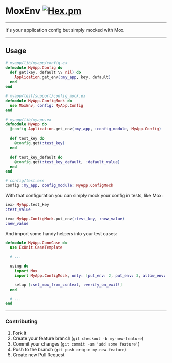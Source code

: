 # MoxEnv [![Hex.pm](https://img.shields.io/hexpm/v/mox_env.svg)](https://hex.pm/packages/mox_env)

---

It's your application config but simply mocked with Mox.

---

## Usage

```elixir
# myapp/lib/myapp/config.ex
defmodule MyApp.Config do
  def get(key, default \\ nil) do
    Application.get_env(:my_app, key, default)
  end
end

# myapp/test/support/config_mock.ex
defmodule MyApp.ConfigMock do
  use MoxEnv, config: MyApp.Config
end

# myapp/lib/myapp.ex
defmodule MyApp do
  @config Application.get_env(:my_app, :config_module, MyApp.Config)

  def test_key do
    @config.get(:test_key)
  end

  def test_key_default do
    @config.get(:test_key_default, :default_value)
  end
end

# config/test.exs
config :my_app, config_module: MyApp.ConfigMock
```

With that configuration you can simply mock your config in tests, like Mox:

```elixir
iex> MyApp.test_key
:test_value

iex> MyApp.ConfigMock.put_env(:test_key, :new_value)
:new_value
```

And import some handy helpers into your test cases:

```elixir
defmodule MyApp.ConnCase do
  use ExUnit.CaseTemplate

  # ...

  using do
    import Mox
    import MyApp.ConfigMock, only: [put_env: 2, put_env: 3, allow_env: 1, allow_env: 2]

    setup [:set_mox_from_context, :verify_on_exit!]
  end

  # ...
end
```

---

### Contributing

1. Fork it
2. Create your feature branch (`git checkout -b my-new-feature`)
3. Commit your changes (`git commit -am 'add some feature'`)
4. Push to the branch (`git push origin my-new-feature`)
5. Create new Pull Request
